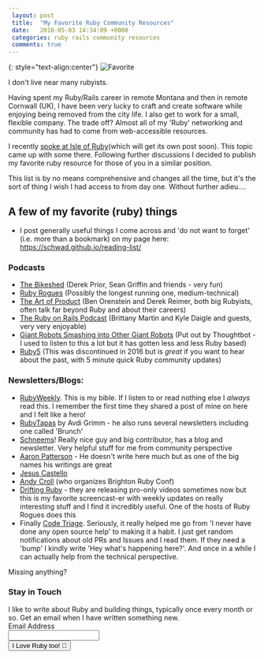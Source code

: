 ```yaml
---
 layout: post
 title:  "My Favorite Ruby Community Resources"
 date:   2018-05-03 14:34:09 +0000
 categories: ruby rails community resources
 comments: true
---
```


<!-- Drip -->
<script type="text/javascript">
  var _dcq = _dcq || [];
  var _dcs = _dcs || {};
  _dcs.account = '2671646';

  (function() {
    var dc = document.createElement('script');
    dc.type = 'text/javascript'; dc.async = true;
    dc.src = '//tag.getdrip.com/2671646.js';
    var s = document.getElementsByTagName('script')[0];
    s.parentNode.insertBefore(dc, s);
  })();
</script>
<!-- end Drip -->

{: style="text-align:center"}
![Favorite](https://i.imgur.com/khXOwRk.jpg)

I don't live near many rubyists.

Having spent my Ruby/Rails career in remote Montana and then in remote Cornwall (UK), I have been very lucky to craft and create software while enjoying being removed from the city life. I also get to work for a small, flexible company. The trade off? Almost all of my 'Ruby' networking and community has had to come from web-accessible resources.

I recently [spoke at Isle of Ruby](www.isleofruby.org)(which will get its own post soon). This topic came up with some there. Following further discussions I decided to publish my favorite ruby resource for those of you in a similar position.

This list is by no means comprehensive and changes all the time, but it's the sort of thing I wish I had access to from day one. Without further adieu....

## A few of my favorite (ruby) things

* I post generally useful things I come across and 'do not want to forget' (i.e. more than a bookmark) on my page here: https://schwad.github.io/reading-list/

### Podcasts

* [The Bikeshed](http://bikeshed.fm/) (Derek Prior, Sean Griffin and friends - very fun)
* [Ruby Rogues](https://devchat.tv/ruby-rogues) (Possibly the longest running one, medium-technical)
* [The Art of Product](http://artofproductpodcast.com/) (Ben Orenstein and Derek Reimer, both big Rubyists, often talk far beyond Ruby and about their careers)
* [The Ruby on Rails Podcast](http://5by5.tv/rubyonrails) (Brittany Martin and Kyle Daigle and guests, very very enjoyable)
* [Giant Robots Smashing into Other Giant Robots](http://giantrobots.fm/) (Put out by Thoughtbot - I used to listen to this a lot but it has gotten less and less Ruby based)
* [Ruby5](https://ruby5.codeschool.com/) (This was discontinued in 2016 but is *great* if you want to hear about the past, with 5 minute quick Ruby community updates)

### Newsletters/Blogs:

* [RubyWeekly](https://rubyweekly.com/). This is my bible. If I listen to or read nothing else I *always* read this. I remember the first time they shared a post of mine on here and I felt like a hero!
* [RubyTapas](https://www.rubytapas.com/) by Avdi Grimm - he also runs several newsletters including one called 'Brunch'
* [Schneems](https://www.schneems.com/)! Really nice guy and big contributor, has a blog and newsletter. Very helpful stuff for me from community perspective
* [Aaron Patterson](https://tenderlovemaking.com/) - He doesn't write here much but as one of the big names his writings are great
* [Jesus Castello]( http://www.rubyguides.com/)
* [Andy Croll](https://andycroll.com/ruby/stop-robots-crawlers-triggering-errors-rails/) (who organizes Brighton Ruby Conf)
* [Drifting Ruby](https://www.driftingruby.com/) - they are releasing pro-only videos sometimes now but this is my favorite screencast-er with weekly updates on really interesting stuff and I find it incredibly useful. One of the hosts of Ruby Rogues does this
* Finally [Code Triage](https://www.codetriage.com/). Seriously, it really helped me go from 'I never have done any open source help' to making it a habit. I just get random notifications about old PRs and Issues and I read them. If they need a 'bump' I kindly write 'Hey what's happening here?'. And once in a while I can actually help from the technical perspective.

Missing anything?


<form action="https://www.getdrip.com/forms/275494850/submissions" method="post" data-drip-embedded-form="275494850">
  <h3 data-drip-attribute="headline">Stay in Touch</h3>
  <div data-drip-attribute="description">I like to write about Ruby and building things, typically once every month or so. Get an email when I have written something new.</div>
    <div>
        <label for="drip-email">Email Address</label><br />
        <input type="email" id="drip-email" name="fields[email]" value="" />
    </div>
  <div>
    <input type="submit" value="I Love Ruby too! 💎" data-drip-attribute="sign-up-button" />
  </div>
</form>
